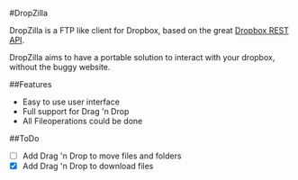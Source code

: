 ﻿#DropZilla

DropZilla is a FTP like client for Dropbox, based on the great [Dropbox REST API](https://github.com/saguiitay/DropboxRestAPI).

DropZilla aims to have a portable solution to interact with your dropbox, without the buggy website.

##Features

+ Easy to use user interface
+ Full support for Drag 'n Drop
+ All Fileoperations could be done

##ToDo

- [ ] Add Drag 'n Drop to move files and folders
- [x] Add Drag 'n Drop to download files